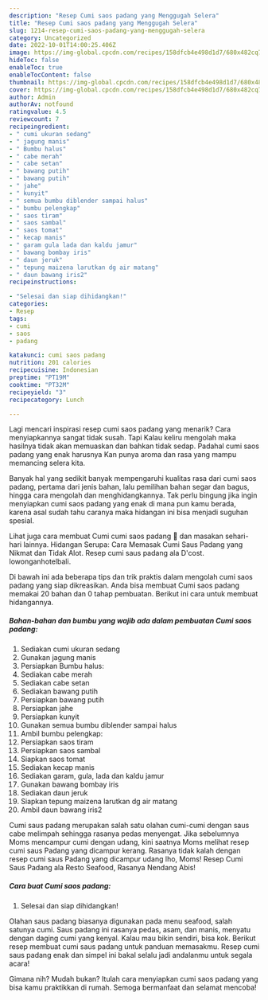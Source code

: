 ```yaml
---
description: "Resep Cumi saos padang yang Menggugah Selera"
title: "Resep Cumi saos padang yang Menggugah Selera"
slug: 1214-resep-cumi-saos-padang-yang-menggugah-selera
category: Uncategorized
date: 2022-10-01T14:00:25.406Z
image: https://img-global.cpcdn.com/recipes/158dfcb4e498d1d7/680x482cq70/cumi-saos-padang-foto-resep-utama.jpg
hideToc: false
enableToc: true
enableTocContent: false
thumbnail: https://img-global.cpcdn.com/recipes/158dfcb4e498d1d7/680x482cq70/cumi-saos-padang-foto-resep-utama.jpg
cover: https://img-global.cpcdn.com/recipes/158dfcb4e498d1d7/680x482cq70/cumi-saos-padang-foto-resep-utama.jpg
author: Admin
authorAv: notfound
ratingvalue: 4.5
reviewcount: 7
recipeingredient:
- " cumi ukuran sedang"
- " jagung manis"
- " Bumbu halus"
- " cabe merah"
- " cabe setan"
- " bawang putih"
- " bawang putih"
- " jahe"
- " kunyit"
- " semua bumbu diblender sampai halus"
- " bumbu pelengkap"
- " saos tiram"
- " saos sambal"
- " saos tomat"
- " kecap manis"
- " garam gula lada dan kaldu jamur"
- " bawang bombay iris"
- " daun jeruk"
- " tepung maizena larutkan dg air matang"
- " daun bawang iris2"
recipeinstructions:

- "Selesai dan siap dihidangkan!"
categories:
- Resep
tags:
- cumi
- saos
- padang

katakunci: cumi saos padang 
nutrition: 201 calories
recipecuisine: Indonesian
preptime: "PT19M"
cooktime: "PT32M"
recipeyield: "3"
recipecategory: Lunch

---
```



Lagi mencari inspirasi resep cumi saos padang yang menarik? Cara menyiapkannya sangat tidak susah. Tapi Kalau keliru mengolah maka hasilnya tidak akan memuaskan dan bahkan tidak sedap. Padahal cumi saos padang yang enak harusnya Kan punya aroma dan rasa yang mampu memancing selera kita.


Banyak hal yang sedikit banyak mempengaruhi kualitas rasa dari cumi saos padang, pertama dari jenis bahan, lalu pemilihan bahan segar dan bagus, hingga cara mengolah dan menghidangkannya. Tak perlu bingung jika ingin menyiapkan cumi saos padang yang enak di mana pun kamu berada, karena asal sudah tahu caranya maka hidangan ini bisa menjadi suguhan spesial.

Lihat juga cara membuat Cumi cumi saos padang 🦑 dan masakan sehari-hari lainnya. Hidangan Serupa: Cara Memasak Cumi Saus Padang yang Nikmat dan Tidak Alot. Resep cumi saus padang ala D&#39;cost. lowonganhotelbali.


Di bawah ini ada beberapa tips dan trik praktis dalam mengolah cumi saos padang yang siap dikreasikan. Anda bisa membuat Cumi saos padang memakai 20 bahan dan 0 tahap pembuatan. Berikut ini cara untuk membuat hidangannya.

<!--inarticleads1-->

##### Bahan-bahan dan bumbu yang wajib ada dalam pembuatan Cumi saos padang:

1. Sediakan  cumi ukuran sedang
1. Gunakan  jagung manis
1. Persiapkan  Bumbu halus:
1. Sediakan  cabe merah
1. Sediakan  cabe setan
1. Sediakan  bawang putih
1. Persiapkan  bawang putih
1. Persiapkan  jahe
1. Persiapkan  kunyit
1. Gunakan  semua bumbu diblender sampai halus
1. Ambil  bumbu pelengkap:
1. Persiapkan  saos tiram
1. Persiapkan  saos sambal
1. Siapkan  saos tomat
1. Sediakan  kecap manis
1. Sediakan  garam, gula, lada dan kaldu jamur
1. Gunakan  bawang bombay iris
1. Sediakan  daun jeruk
1. Siapkan  tepung maizena larutkan dg air matang
1. Ambil  daun bawang iris2


Cumi saus padang merupakan salah satu olahan cumi-cumi dengan saus cabe melimpah sehingga rasanya pedas menyengat. Jika sebelumnya Moms mencampur cumi dengan udang, kini saatnya Moms melihat resep cumi saus Padang yang dicampur kerang. Rasanya tidak kalah dengan resep cumi saus Padang yang dicampur udang lho, Moms! Resep Cumi Saus Padang ala Resto Seafood, Rasanya Nendang Abis! 

<!--inarticleads2-->

##### Cara buat Cumi saos padang:


1. Selesai dan siap dihidangkan!

Olahan saus padang biasanya digunakan pada menu seafood, salah satunya cumi. Saus padang ini rasanya pedas, asam, dan manis, menyatu dengan daging cumi yang kenyal. Kalau mau bikin sendiri, bisa kok. Berikut resep membuat cumi saus padang untuk panduan memasakmu. Resep cumi saus padang enak dan simpel ini bakal selalu jadi andalanmu untuk segala acara! 

Gimana nih? Mudah bukan? Itulah cara menyiapkan cumi saos padang yang bisa kamu praktikkan di rumah. Semoga bermanfaat dan selamat mencoba!
